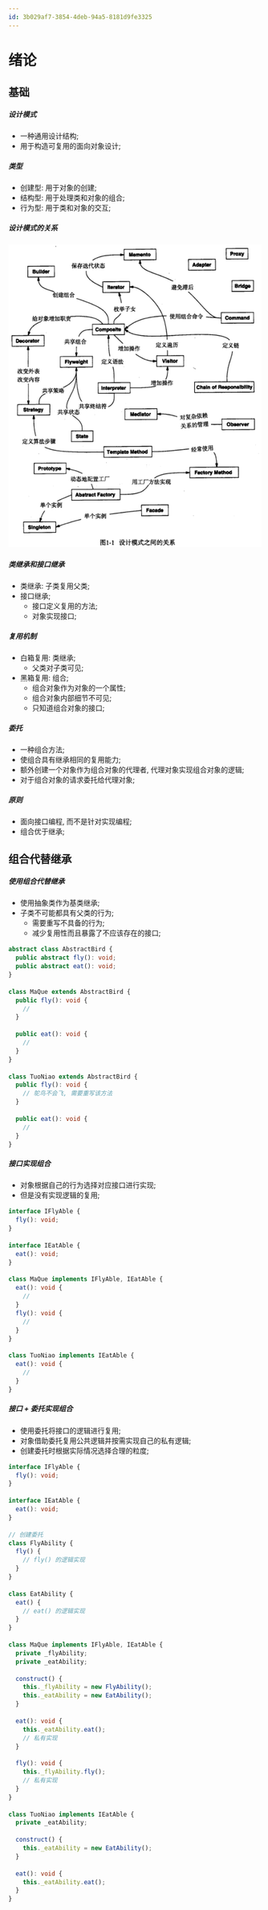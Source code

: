 ```yaml
---
id: 3b029af7-3854-4deb-94a5-8181d9fe3325
---
```


# 绪论

## 基础

##### 设计模式

- 一种通用设计结构;
- 用于构造可复用的面向对象设计;

##### 类型

- 创建型: 用于对象的创建;
- 结构型: 用于处理类和对象的组合;
- 行为型: 用于类和对象的交互;

##### 设计模式的关系

![设计模式的关系](./images/2023-09-15-20-52-13.png)

##### 类继承和接口继承

- 类继承: 子类复用父类;
- 接口继承;
  - 接口定义复用的方法;
  - 对象实现接口;

##### 复用机制

- 白箱复用: 类继承;
  - 父类对子类可见;
- 黑箱复用: 组合;
  - 组合对象作为对象的一个属性;
  - 组合对象内部细节不可见;
  - 只知道组合对象的接口;

##### 委托

- 一种组合方法;
- 使组合具有继承相同的复用能力;
- 额外创建一个对象作为组合对象的代理者, 代理对象实现组合对象的逻辑;
- 对于组合对象的请求委托给代理对象;

##### 原则

- 面向接口编程, 而不是针对实现编程;
- 组合优于继承;

## 组合代替继承

##### 使用组合代替继承

- 使用抽象类作为基类继承;
- 子类不可能都具有父类的行为;
  - 需要重写不具备的行为;
  - 减少复用性而且暴露了不应该存在的接口;

```typescript
abstract class AbstractBird {
  public abstract fly(): void;
  public abstract eat(): void;
}

class MaQue extends AbstractBird {
  public fly(): void {
    //
  }

  public eat(): void {
    //
  }
}

class TuoNiao extends AbstractBird {
  public fly(): void {
    // 鸵鸟不会飞, 需要重写该方法
  }

  public eat(): void {
    //
  }
}
```

##### 接口实现组合

- 对象根据自己的行为选择对应接口进行实现;
- 但是没有实现逻辑的复用;

```typescript
interface IFlyAble {
  fly(): void;
}

interface IEatAble {
  eat(): void;
}

class MaQue implements IFlyAble, IEatAble {
  eat(): void {
    //
  }
  fly(): void {
    //
  }
}

class TuoNiao implements IEatAble {
  eat(): void {
    //
  }
}
```

##### 接口 + 委托实现组合

- 使用委托将接口的逻辑进行复用;
- 对象借助委托复用公共逻辑并按需实现自己的私有逻辑;
- 创建委托时根据实际情况选择合理的粒度;

```typescript
interface IFlyAble {
  fly(): void;
}

interface IEatAble {
  eat(): void;
}

// 创建委托
class FlyAbility {
  fly() {
    // fly() 的逻辑实现
  }
}

class EatAbility {
  eat() {
    // eat() 的逻辑实现
  }
}

class MaQue implements IFlyAble, IEatAble {
  private _flyAbility;
  private _eatAbility;

  construct() {
    this._flyAbility = new FlyAbility();
    this._eatAbility = new EatAbility();
  }

  eat(): void {
    this._eatAbility.eat();
    // 私有实现
  }

  fly(): void {
    this._flyAbility.fly();
    // 私有实现
  }
}

class TuoNiao implements IEatAble {
  private _eatAbility;

  construct() {
    this._eatAbility = new EatAbility();
  }

  eat(): void {
    this._eatAbility.eat();
  }
}
```
